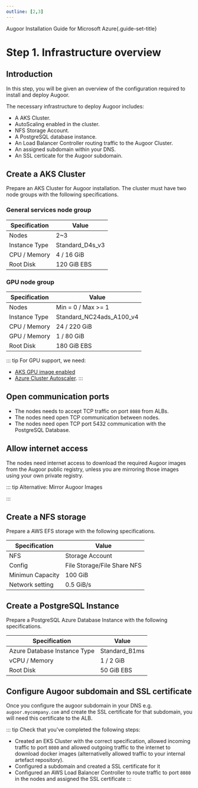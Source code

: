 ```yaml
---
outline: [2,3]
---
```

Augoor Installation Guide for Microsoft Azure{.guide-set-title}

# Step 1. Infrastructure overview
## Introduction
In this step, you will be given an overview of the configuration required to install and deploy Augoor.

The necessary infrastructure to deploy Augoor includes:

* A AKS Cluster.
* AutoScaling enabled in the cluster.
* NFS Storage Account.
* A PostgreSQL database instance.
* An Load Balancer Controller routing traffic to the Augoor Cluster.
* An assigned subdomain within your DNS.
* An SSL certicate for the Augoor subdomain.

## Create a AKS Cluster
Prepare an AKS Cluster for Augoor installation. The cluster must have two node groups with the following specifications.

### General services node group

|Specification| Value |
|---|---|
|Nodes|2~3|
|Instance Type|Standard_D4s_v3|
|CPU / Memory|4 / 16 GiB|
|Root Disk|120 GiB EBS|

### GPU node group

|Specification| Value |
|---|---|
|Nodes|Min = 0 / Max >= 1|
|Instance Type|Standard_NC24ads_A100_v4|
|CPU / Memory|24 / 220 GiB|
|GPU / Memory|1 / 80 GiB|
|Root Disk|180 GiB EBS|

::: tip For GPU support, we need: 
* [AKS GPU image enabled](https://learn.microsoft.com/en-us/azure/aks/gpu-cluster)
* [Azure Cluster Autoscaler](https://learn.microsoft.com/en-us/azure/aks/cluster-autoscaler).
:::

## Open communication ports
* The nodes needs to accept TCP traffic on port `8080` from ALBs.
* The nodes need open TCP communication between nodes.
* The nodes need open TCP port 5432 communication with the PostgreSQL Database.

## Allow internet access
The nodes need internet access to download the required Augoor images from the Augoor public registry, unless you are mirroring those images using your own private registry.

::: tip Alternative: Mirror Augoor Images
<!--@include: ../parts/mirroring_docker_images.md-->
:::


## Create a NFS storage
Prepare a AWS EFS storage with the following specifications.

|Specification| Value |
|---|---|
|NFS|Storage Account|
|Config|File Storage/File Share NFS |
|Minimun Capacity|100 GiB|
|Network setting|0.5 GiB/s|


## Create a PostgreSQL Instance
Prepare a PostgreSQL Azure Database Instance with the following specifications.

|Specification| Value |
|---|---|
|Azure Database Instance Type|Standard_B1ms|
|vCPU / Memory|1 / 2 GiB|
|Root Disk|50 GiB EBS|

## Configure Augoor subdomain and SSL certificate
Once you configure the augoor subdomain in your DNS e.g. `augoor.mycompany.com` and create the SSL certificate for that subdomain, you will need this certificate to the ALB.


::: tip Check that you've completed the following steps:
- Created an EKS Cluster with the correct specification, allowed incoming traffic to port `8080` and allowed outgoing traffic to the internet to download docker images (alternativelly allowed traffic to your internal artefact repository).
- Configured a subdomain and created a SSL certificate for it
- Configured an AWS Load Balancer Controller to route traffic to port `8080` in the nodes and assigned the SSL certificate
:::
